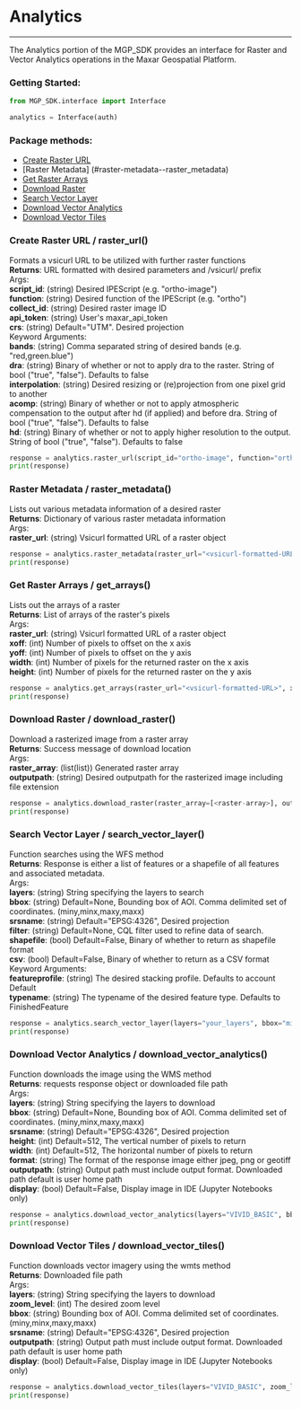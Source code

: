 # Analytics
<hr>

The Analytics portion of the MGP_SDK provides an interface for Raster and Vector Analytics operations in the Maxar Geospatial Platform.

### Getting Started: 
```python
from MGP_SDK.interface import Interface

analytics = Interface(auth)
```

### Package methods:

- [Create Raster URL](#raster-url--raster_url)
- [Raster Metadata] (#raster-metadata--raster_metadata)
- [Get Raster Arrays](#get-arrays--get_arrays)
- [Download Raster](#download-raster--download_raster)
- [Search Vector Layer](#search-vector-layer--search_vector_layer)
- [Download Vector Analytics](#download-vector-analytics--download_vector_analytics)
- [Download Vector Tiles](#download-vector-tiles--download_vector_tiles)

### Create Raster URL / raster_url()
Formats a vsicurl URL to be utilized with further raster functions<br>
**Returns**: URL formatted with desired parameters and /vsicurl/ prefix<br>
Args:<br>
**script_id**: (string) Desired IPEScript (e.g. "ortho-image")<br>
**function**: (string) Desired function of the IPEScript (e.g. "ortho")<br>
**collect_id**: (string) Desired raster image ID<br>
**api_token**: (string) User's maxar_api_token<br>
**crs**: (string) Default="UTM". Desired projection<br>
Keyword Arguments:<br>
**bands**: (string) Comma separated string of desired bands (e.g. "red,green.blue")<br>
**dra**: (string) Binary of whether or not to apply dra to the raster. String of bool ("true", "false"). Defaults to false<br>
**interpolation**: (string) Desired resizing or (re)projection from one pixel grid to another<br>
**acomp**: (string) Binary of whether or not to apply atmospheric compensation to the output after hd (if applied) and before dra. String of bool ("true", "false"). Defaults to false<br>
**hd**: (string) Binary of whether or not to apply higher resolution to the output. String of bool ("true", "false"). Defaults to false<br>

```python
response = analytics.raster_url(script_id="ortho-image", function="ortho", collect_id="<collectID>", api_token="<yourAPIToken>", bands="red,green,blue", dra="true")
print(response)
```

### Raster Metadata / raster_metadata()
Lists out various metadata information of a desired raster<br>
**Returns**: Dictionary of various raster metadata information<br>
Args:<br>
**raster_url**: (string) Vsicurl formatted URL of a raster object<br>

```python
response = analytics.raster_metadata(raster_url="<vsicurl-formatted-URL>")
print(response)
```

### Get Raster Arrays / get_arrays()
Lists out the arrays of a raster<br>
**Returns**: List of arrays of the raster's pixels<br>
Args:<br>
**raster_url**: (string) Vsicurl formatted URL of a raster object<br>
**xoff**: (int) Number of pixels to offset on the x axis<br>
**yoff**: (int) Number of pixels to offset on the y axis<br>
**width**: (int) Number of pixels for the returned raster on the x axis<br>
**height**: (int) Number of pixels for the returned raster on the y axis<br>

```python
response = analytics.get_arrays(raster_url="<vsicurl-formatted-URL>", xoff=3067, yoff=2045, width=2045, height=2045)
print(response)
```

### Download Raster / download_raster()
Download a rasterized image from a raster array<br>
**Returns**: Success message of download location<br>
Args:<br>
**raster_array**: (list(list)) Generated raster array<br>
**outputpath**: (string) Desired outputpath for the rasterized image including file extension<br>

```python
response = analytics.download_raster(raster_array=[<raster-array>], outputpath=r"your\output\path\image.extension")
print(response)
```

### Search Vector Layer / search_vector_layer()
Function searches using the WFS method<br>
**Returns**: Response is either a list of features or a shapefile of all features and associated metadata.<br>
Args:<br>
**layers**: (string) String specifying the layers to search<br>
**bbox**: (string) Default=None, Bounding box of AOI. Comma delimited set of coordinates. (miny,minx,maxy,maxx)<br>
**srsname**: (string) Default="EPSG:4326", Desired projection<br>
**filter**: (string) Default=None, CQL filter used to refine data of search.<br>
**shapefile**: (bool) Default=False, Binary of whether to return as shapefile format<br>
**csv**: (bool) Default=False, Binary of whether to return as a CSV format<br>
Keyword Arguments:<br>
**featureprofile**: (string) The desired stacking profile. Defaults to account Default<br>
**typename**: (string) The typename of the desired feature type. Defaults to FinishedFeature<br>

```python
response = analytics.search_vector_layer(layers="your_layers", bbox="miny,minx,maxy,maxx")
print(response)
```

### Download Vector Analytics / download_vector_analytics()
Function downloads the image using the WMS method<br>
**Returns**: requests response object or downloaded file path<br>
Args:<br>
**layers**: (string) String specifying the layers to download<br>
**bbox**: (string) Default=None, Bounding box of AOI. Comma delimited set of coordinates. (miny,minx,maxy,maxx)<br>
**srsname**: (string) Default="EPSG:4326", Desired projection<br>
**height**: (int) Default=512, The vertical number of pixels to return<br>
**width**: (int) Default=512, The horizontal number of pixels to return<br>
**format**: (string) The format of the response image either jpeg, png or geotiff<br>
**outputpath**: (string) Output path must include output format. Downloaded path default is user home path<br>
**display**: (bool) Default=False, Display image in IDE (Jupyter Notebooks only)<br>

```python
response = analytics.download_vector_analytics(layers="VIVID_BASIC", bbox="miny,minx,maxy,maxx", height=256, width=256, format="jpeg", outputpath=r"your\output\path\image.extension")
print(response)
```

### Download Vector Tiles / download_vector_tiles()
Function downloads vector imagery using the wmts method<br>
**Returns**: Downloaded file path<br>
Args:<br>
**layers**: (string) String specifying the layers to download<br>
**zoom_level**: (int) The desired zoom level<br>
**bbox**: (string) Bounding box of AOI. Comma delimited set of coordinates. (miny,minx,maxy,maxx)<br>
**srsname**: (string) Default="EPSG:4326", Desired projection<br>
**outputpath**: (string) Output path must include output format. Downloaded path default is user home path<br>
**display**: (bool) Default=False, Display image in IDE (Jupyter Notebooks only)<br>

```python
response = analytics.download_vector_tiles(layers="VIVID_BASIC", zoom_level=15, bbox="miny,minx,maxy,maxx", outputpath=r"your\output\path\image.extension")
print(response)
```
